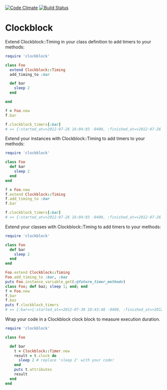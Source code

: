 [![Code Climate](https://codeclimate.com/badge.png)](https://codeclimate.com/github/jackross/clockblock)
[![Build Status](https://secure.travis-ci.org/jackross/clockblock.png)](http://travis-ci.org/jackross/clockblock)


Clockblock
==========

Extend Clockblock::Timing in your class definition to add timers to your methods:

````ruby
require 'clockblock'

class Foo
  extend Clockblock::Timing
  add_timing_to :bar

  def bar
    sleep 2
  end

end

f = Foo.new
f.bar

f.clockblock_timers[:bar]
# => {:started_at=>2012-07-26 16:04:03 -0400, :finished_at=>2012-07-26 16:04:05 -0400, :duration=>2.001059, :stage=>:finished}

````

Extend your instances with Clockblock::Timing to add timers to your methods:

````ruby
require 'clockblock'

class Foo
  def bar
    sleep 2
  end
end

f = Foo.new
f.extend Clockblock::Timing
f.add_timing_to :bar
f.bar

f.clockblock_timers[:bar]
# => {:started_at=>2012-07-26 16:04:03 -0400, :finished_at=>2012-07-26 16:04:05 -0400, :duration=>2.001059, :stage=>:finished}

````

Extend your classes with Clockblock::Timing to add timers to your methods:

````ruby
require 'clockblock'

class Foo
  def bar
    sleep 2
  end
end

Foo.extend Clockblock::Timing
Foo.add_timing_to :bar, :baz
puts Foo.instance_variable_get(:@future_timer_methods)
class Foo; def baz; sleep 1; end; end
f = Foo.new
f.bar
f.baz
puts f.clockblock_timers
# => {:bar=>{:started_at=>2012-07-30 10:43:48 -0400, :finished_at=>2012-07-30 10:43:49 -0400, :duration=>1.0004, :stage=>:finished}, :baz=>{:started_at=>2012-07-30 10:43:49 -0400, :finished_at=>2012-07-30 10:43:50 -0400, :duration=>1.000906, :stage=>:finished}}

````

Wrap your code in a Clockblock clock block to measure execution duration.

````ruby
require 'clockblock'

class Foo

  def bar
    t = Clockblock::Timer.new
    result = t.clock do
      sleep 2 # replace 'sleep 2' with your code!
    end
    puts t.attributes
    result
  end
end

````

